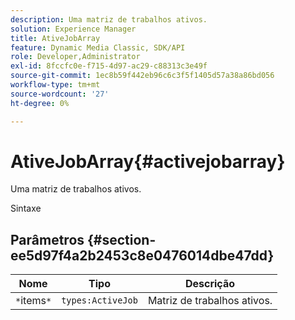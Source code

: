 ```yaml
---
description: Uma matriz de trabalhos ativos.
solution: Experience Manager
title: AtiveJobArray
feature: Dynamic Media Classic, SDK/API
role: Developer,Administrator
exl-id: 8fccfc0e-f715-4d97-ac29-c88313c3e49f
source-git-commit: 1ec8b59f442eb96c6c3f5f1405d57a38a86bd056
workflow-type: tm+mt
source-wordcount: '27'
ht-degree: 0%

---
```


# AtiveJobArray{#activejobarray}

Uma matriz de trabalhos ativos.

Sintaxe

## Parâmetros {#section-ee5d97f4a2b2453c8e0476014dbe47dd}

| Nome | Tipo | Descrição |
|---|---|---|
| `*`items`*` | `types:ActiveJob` | Matriz de trabalhos ativos. |
